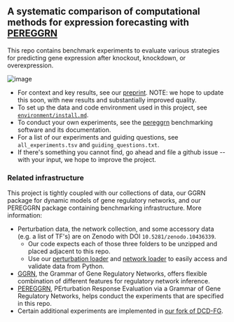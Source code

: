  ## A systematic comparison of computational methods for expression forecasting with [PEREGGRN](https://github.com/ekernf01/pereggrn) 
 
This repo contains benchmark experiments to evaluate various strategies for predicting gene expression after knockout, knockdown, or overexpression. 

![image](https://github.com/ekernf01/perturbation_benchmarking/assets/5271803/ae7a5c86-dca6-49be-b048-743f8e110a18)

- For context and key results, see our [preprint](https://www.biorxiv.org/content/10.1101/2023.07.28.551039v1). NOTE: we hope to update this soon, with new results and substantially improved quality.
- To set up the data and code environment used in this project, see [`environment/install.md`](https://github.com/ekernf01/perturbation_benchmarking/blob/main/environment/install.md).
- To conduct your own experiments, see the [pereggrn](https://github.com/ekernf01/pereggrn) benchmarking software and its documentation.
- For a list of our experiments and guiding questions, see `all_experiments.tsv` and `guiding_questions.txt`. 
- If there's something you cannot find, go ahead and file a github issue -- with your input, we hope to improve the project.

### Related infrastructure

This project is tightly coupled with our collections of data, our GGRN package for dynamic models of gene regulatory networks, and our PEREGGRN package containing benchmarking infrastructure. More information:

- Perturbation data, the network collection, and some accessory data (e.g. a list of TF's) are on Zenodo with DOI `10.5281/zenodo.10436339`.
    - Our code expects each of those three folders to be unzipped and placed adjacent to this repo.
    - Use our [perturbation loader](https://github.com/ekernf01/pereggrn_perturbations) and [network loader](https://github.com/ekernf01/pereggrn_networks) to easily access and validate data from Python.
- [GGRN](https://github.com/ekernf01/ggrn), the Grammar of Gene Regulatory Networks, offers flexible combination of different features for regulatory network inference.
- [PEREGGRN](https://github.com/ekernf01/pereggrn), PErturbation Response Evaluation via a Grammar of Gene Regulatory Networks, helps conduct the experiments that are specified in this repo.
- Certain additional experiments are implemented in [our fork of DCD-FG](https://github.com/ekernf01/dcdfg).


